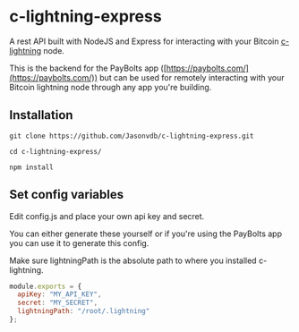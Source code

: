 # c-lightning-express

A rest API built with NodeJS and Express for interacting with your Bitcoin [c-lightning](https://github.com/ElementsProject/lightning) node.

This is the backend for the PayBolts app ([https://paybolts.com/](https://paybolts.com/)) but can be used for remotely interacting with your Bitcoin lightning node through any app you're building.

## Installation

```
git clone https://github.com/Jasonvdb/c-lightning-express.git

cd c-lightning-express/

npm install
```

## Set config variables

Edit config.js and place your own api key and secret.

You can either generate these yourself or if you're using the PayBolts app you can use it to generate this config.

Make sure lightningPath is the absolute path to where you installed c-lightning.

```javascript
module.exports = {
  apiKey: "MY_API_KEY",
  secret: "MY_SECRET",
  lightningPath: "/root/.lightning"
};
```

